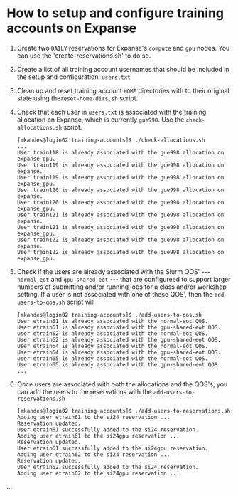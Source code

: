 # How to setup and configure training accounts on Expanse

1. Create two `DAILY` reservations for Expanse's `compute` and `gpu` nodes. You can use the 'create-reservations.sh' to do so.
2. Create a list of all training account usernames that should be included in the setup and configuration: `users.txt`
3. Clean up and reset training account `HOME` directories with to their original state using the`reset-home-dirs.sh` script.
4. Check that each user in `users.txt` is associated with the training allocation on Expanse, which is currently `gue998`. Use the `check-allocations.sh` script.
   
   ```
   [mkandes@login02 training-accounts]$ ./check-allocations.sh
   ...
   User train118 is already associated with the gue998 allocation on expanse_gpu.
   User train119 is already associated with the gue998 allocation on expanse.
   User train119 is already associated with the gue998 allocation on expanse_gpu.
   User train120 is already associated with the gue998 allocation on expanse.
   User train120 is already associated with the gue998 allocation on expanse_gpu.
   User train121 is already associated with the gue998 allocation on expanse.
   User train121 is already associated with the gue998 allocation on expanse_gpu.
   User train122 is already associated with the gue998 allocation on expanse.
   User train122 is already associated with the gue998 allocation on expanse_gpu.
   ```
5. Check if the users are already associated with the Slurm QOS' --- `normal-eot` and `gpu-shared-eot` --- that are configureed to support larger numbers of submitting and/or running jobs for a class and/or workshop setting. If a user is not associated with one of these QOS', then the `add-users-to-qos.sh` script will 

   ```
   [mkandes@login02 training-accounts]$ ./add-users-to-qos.sh 
   User etrain61 is already associated with the normal-eot QOS.
   User etrain61 is already associated with the gpu-shared-eot QOS.
   User etrain62 is already associated with the normal-eot QOS.
   User etrain62 is already associated with the gpu-shared-eot QOS.
   User etrain64 is already associated with the normal-eot QOS.
   User etrain64 is already associated with the gpu-shared-eot QOS.
   User etrain65 is already associated with the normal-eot QOS.
   User etrain65 is already associated with the gpu-shared-eot QOS.
   ...
   ```
   
6. Once users are associated with both the allocations and the QOS's, you can add the users to the reservations with the `add-users-to-reservations.sh`

   ```
   [mkandes@login02 training-accounts]$ ./add-users-to-reservations.sh 
   Adding user etrain61 to the si24 reservation ...
   Reservation updated.
   User etrain61 successfully added to the si24 reservation.
   Adding user etrain61 to the si24gpu reservation ...
   Reservation updated.
   User etrain61 successfully added to the si24gpu reservation.
   Adding user etrain62 to the si24 reservation ...
   Reservation updated.
   User etrain62 successfully added to the si24 reservation.
   Adding user etrain62 to the si24gpu reservation ...
...
   ```
